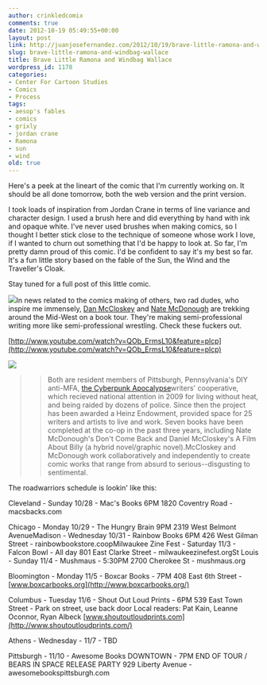 ```yaml
---
author: crinkledcomix
comments: true
date: 2012-10-19 05:49:55+00:00
layout: post
link: http://juanjosefernandez.com/2012/10/19/brave-little-ramona-and-windbag-wallace/
slug: brave-little-ramona-and-windbag-wallace
title: Brave Little Ramona and Windbag Wallace
wordpress_id: 1178
categories:
- Center For Cartoon Studies
- Comics
- Process
tags:
- aesop's fables
- comics
- grixly
- jordan crane
- Ramona
- sun
- wind
old: true
---
```


Here's a peek at the lineart of the comic that I'm currently working on. It should be all done tomorrow, both the web version and the print version.

I took loads of inspiration from Jordan Crane in terms of line variance and character design. I used a brush here and did everything by hand with ink and opaque white. I've never used brushes when making comics, so I thought I better stick close to the technique of someone whose work I love, if I wanted to churn out something that I'd be happy to look at. So far, I'm pretty damn proud of this comic. I'd be confident to say it's my best so far. It's a fun little story based on the fable of the Sun, the Wind and the Traveller's Cloak.

Stay tuned for a full post of this little comic.

[![](http://fernandezjuanjose.files.wordpress.com/2012/10/jjfernan-windy-page.jpg)](http://fernandezjuanjose.files.wordpress.com/2012/10/jjfernan-windy-page.jpg)In news related to the comics making of others, two rad dudes, who inspire me immensely, [Dan McCloskey](danielmccloskey.com) and [Nate McDonough](grixly.tumblr.com) are trekking around the Mid-West on a book tour. They're making semi-professional writing more like semi-professional wrestling. Check these fuckers out.

[http://www.youtube.com/watch?v=QOb_ErmsL10&feature=plcp](http://www.youtube.com/watch?v=QOb_ErmsL10&feature=plcp)

[![](http://fernandezjuanjose.files.wordpress.com/2012/10/tumblr_macjwcjocp1r8rr8io1_1280.jpg)](http://fernandezjuanjose.files.wordpress.com/2012/10/tumblr_macjwcjocp1r8rr8io1_1280.jpg)


<blockquote>

> 
> Both are resident members of Pittsburgh, Pennsylvania's DIY anti-MFA, [the Cyberpunk Apocalypse](http://thecyberpunkapocalypse.tumblr.com/)writers' cooperative, which recieved national attention in 2009 for living without heat, and being raided by dozens of police. Since then the project has been awarded a Heinz Endowment, provided space for 25 writers and artists to live and work. Seven books have been completed at the co-op in the past three years, including Nate McDonough's Don't Come Back and Daniel McCloskey's A Film About Billy (a hybrid novel/graphic novel).McCloskey and McDonough work collaboratively and independently to create comic works that range from absurd to serious--disgusting to sentimental.
> 
> 

> 
> </blockquote>




The roadwarriors schedule is lookin' like this:




Cleveland - Sunday 10/28 - Mac's Books 6PM
1820 Coventry Road - macsbacks.com


Chicago - Monday 10/29 - The Hungry Brain 9PM
2319 West Belmont AvenueMadison - Wednesday 10/31 - Rainbow Books 6PM
426 West Gilman Street - rainbowbookstore.coopMilwaukee Zine Fest - Saturday 11/3 - Falcon Bowl - All day
801 East Clarke Street - milwaukeezinefest.orgSt Louis - Sunday 11/4 - Mushmaus - 5:30PM
2700 Cherokee St - mushmaus.org

Bloomington - Monday 11/5 - Boxcar Books - 7PM
408 East 6th Street - [www.boxcarbooks.org](http://www.boxcarbooks.org/)

Columbus - Tuesday 11/6 - Shout Out Loud Prints - 6PM
539 East Town Street - Park on street, use back door
Local readers: Pat Kain, Leanne Oconnor, Ryan Albeck
[www.shoutoutloudprints.com](http://www.shoutoutloudprints.com/)

Athens - Wednesday - 11/7 - TBD

Pittsburgh - 11/10 - Awesome Books DOWNTOWN - 7PM
END OF TOUR / BEARS IN SPACE RELEASE PARTY
929 Liberty Avenue - awesomebookspittsburgh.com





